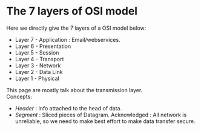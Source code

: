 # The 7 layers of OSI model 
Here we directly give the 7 layers of a OSI model below:

  + Layer 7 - Application : Email/webservices.
  + Layer 6 - Presentation
  + Layer 5 - Session
  + Layer 4 - Transport
  + Layer 3 - Network
  + Layer 2 - Data Link
  + Layer 1 - Physical

This page are mostly talk about the transmission layer.   
Concepts:  
  + _Header_ : Info attached to the head of data.
  + _Segment_ : Sliced pieces of Datagram. 
Acknowledged : All network is unreliable, so we need to make best effort to make data transfer secure. 


